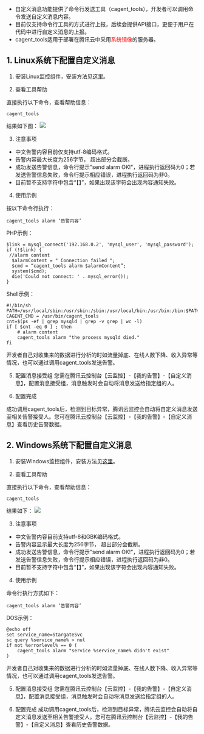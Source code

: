﻿- 自定义消息功能提供了命令行发送工具（cagent_tools），开发者可以调用命令发送自定义消息内容。
- 目前仅支持命令行工具的方式进行上报，后续会提供API接口，更便于用户在代码中进行自定义消息的上报。
- cagent_tools适用于部署在腾讯云中采用<font color="red">系统镜像</font>的服务器。

## 1. Linux系统下配置自定义消息
1) 安装Linux监控组件，安装方法见[这里](http://www.qcloud.com/doc/product/248/%E5%AE%89%E8%A3%85%E7%9B%91%E6%8E%A7%E7%BB%84%E4%BB%B6#1.-linux安装指引)。

2) 查看工具帮助

直接执行以下命令，查看帮助信息：

```
cagent_tools
```
结果如下图：
![](//mccdn.qcloud.com/img56cacd38f3fb9.png)

3) 注意事项

- 中文告警内容目前仅支持utf-8编码格式。
- 告警内容最大长度为256字节， 超出部分会截断。
- 成功发送告警信息，命令行提示"send alarm OK!"，进程执行返回码为0；若发送告警信息失败，命令行提示相应错误，进程执行返回码为非0。
- 目前暂不支持字符中包含“【】”，如果出现该字符会出现内容通知失败。

4) 使用示例

按以下命令行执行：

```
cagent_tools alarm ‘告警内容’
```

PHP示例：

```
$link = mysql_connect('192.168.0.2', 'mysql_user', 'mysql_password');
if (!$link) {
 //alarm content
  $alarmContent = " Connection failed ";
  $cmd = “cagent_tools alarm $alarmContent”; 
  system($cmd);
  die('Could not connect: ' . mysql_error());
}
```
Shell示例：

```
#!/bin/sh
PATH=/usr/local/sbin:/usr/sbin:/sbin:/usr/local/bin:/usr/bin:/bin:$PATH
CAGENT_CMD = /usr/bin/cagent_tools
cnt=$(ps -ef | grep mysqld | grep -v grep | wc -l)
if [ $cnt -eq 0 ] ; then
    # alarm content 
    cagent_tools alarm "the process mysqld died."
fi
```

开发者自己对收集来的数据进行分析的时如流量掉底、在线人数下降、收入异常等情况，也可以通过调用cagent_tools发送告警。

5) 配置消息接受组
您需在腾讯云控制台【云监控】-【我的告警】-【自定义消息】，配置消息接受组，消息触发时会自动将消息发送给指定组的人。

6) 配置完成

成功调用cagent_tools后，检测到目标异常，腾讯云监控会自动将自定义消息发送至相关告警接受人。您可在腾讯云控制台【云监控】-【我的告警】-【自定义消息】查看历史告警数据。

## 2. Windows系统下配置自定义消息
1) 安装Windows监控组件，安装方法见[这里](http://www.qcloud.com/doc/product/248/%E5%AE%89%E8%A3%85%E7%9B%91%E6%8E%A7%E7%BB%84%E4%BB%B6#2.-windows安装指引)。

2) 查看工具帮助

直接执行以下命令，查看帮助信息：

```
cagent_tools
```
结果如下：
![](//mccdn.qcloud.com/img56cacf193430e.png)

3) 注意事项
- 中文告警内容目前支持utf-8和GBK编码格式。
- 告警内容显示最大长度为256字节， 超出部分会截断。
- 成功发送告警信息，命令行提示"send alarm OK!"，进程执行返回码为0；若发送告警信息失败，命令行提示相应错误，进程执行返回码为非0。
- 目前暂不支持字符中包含“【】”，如果出现该字符会出现内容通知失败。

4) 使用示例

命令行执行方式如下：

```
cagent_tools alarm ‘告警内容’
```

DOS示例：

```
@echo off
set service_name=StargateSvc
sc query %service_name% > nul
if not %errorlevel% == 0 (
    cagent_tools alarm "service %service_name% didn't exist"
)
```

开发者自己对收集来的数据进行分析的时如流量掉底、在线人数下降、收入异常等情况，也可以通过调用cagent_tools发送告警。

5) 配置消息接受组
您需在腾讯云控制台【云监控】-【我的告警】-【自定义消息】，配置消息接受组，消息触发时会自动将消息发送给指定组的人。

6) 配置完成
成功调用cagent_tools后，检测到目标异常，腾讯云监控会自动将自定义消息发送至相关告警接受人。您可在腾讯云控制台【云监控】-【我的告警】-【自定义消息】查看历史告警数据。
